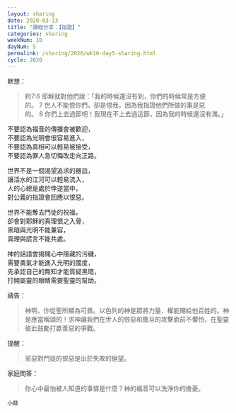 ```yaml
---
layout: sharing
date: 2020-03-13
title: "讀經分享：【指證】"
categories: sharing
weekNum: 10
dayNum: 5
permalink: /sharing/2020/wk10-day5-sharing.html
cycle: 2020
---  
```


默想：
>約7:6 耶穌就對他們說：「我的時候還沒有到，你們的時候常是方便的。 7 世人不能恨你們，卻是恨我，因為我指證他們所做的事是惡的。 8 你們上去過節吧！我現在不上去過這節，因為我的時候還沒有滿。」  
  
不要認為福音的傳播會被歡迎，  
不要認為光明會很容易進入，  
不要認為真相可以輕易被接受，  
不要認為罪人急切悔改走向正路。  

世界不是一個渴望追求的器皿，  
讓活水的江河可以輕易流入，  
人的心總是處於悖逆當中，  
對公義的指證會回應以恨惡。  

世界不能奪去門徒的祝福，  
卻會對耶穌的真理恨之入骨，  
黑暗與光明不能兼容，  
真理與謊言不能共處。  

神的話語會揭開心中隱藏的污穢，  
需要勇氣才能進入光明的國度，  
先承認自己的無知才能質疑黑暗，  
打開屬靈的眼睛需要聖靈的幫助。  

禱告：
>神啊，你從聖所顯為可畏。以色列的神是那將力量、權能賜給他百姓的。神是應當稱頌的！求神讓我們在世人的恨惡和撒旦的攻擊面前不懼怕，在聖靈彼此鼓勵打贏善惡的爭戰。  

提醒：
>邪惡對門徒的恨惡是出於失敗的絕望。  

家庭問答：
>你心中最怕被人知道的事情是什麼？神的福音可以洗淨你的擔憂。  

`小錢`  

